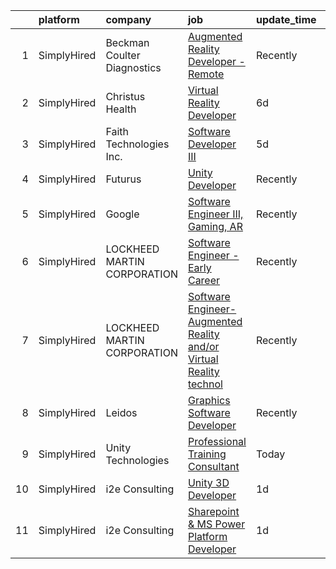 

|    | platform    | company                     | job                                                                                                                                                                                      | update_time   | location          |
|---:|:------------|:----------------------------|:-----------------------------------------------------------------------------------------------------------------------------------------------------------------------------------------|:--------------|:------------------|
|  1 | SimplyHired | Beckman Coulter Diagnostics | [Augmented Reality Developer - Remote](https://www.simplyhired.com/job/BENKFUiPiOGd7NnZxCUDDfnfvXKPu5VZW7UgNI7rEFaIlZc_QEGZdA?q=virtual+reality+developer)                               | Recently      | New York, NY      |
|  2 | SimplyHired | Christus Health             | [Virtual Reality Developer](https://www.simplyhired.com/job/87QGJIqRf7HCu5ghaTCa_bxqAqx2k5NLYCX2GaX_cz6JbMDw7B0Ovg?q=virtual+reality+developer)                                          | 6d            | Irving, TX        |
|  3 | SimplyHired | Faith Technologies Inc.     | [Software Developer III](https://www.simplyhired.com/job/OvG0dLjuHnsRdRReDFOuYhxVyzX61vfGYgxFs_46dKVVFIv4UnzGoQ?q=virtual+reality+developer)                                             | 5d            | Neenah, WI        |
|  4 | SimplyHired | Futurus                     | [Unity Developer](https://www.simplyhired.com/job/RyXOZNkAw3vAkgZw4JLhL9StE7Hjfr5gPi3g0rWJFVp9s8VpZ-IVJQ?q=virtual+reality+developer)                                                    | Recently      | Atlanta, GA       |
|  5 | SimplyHired | Google                      | [Software Engineer III, Gaming, AR](https://www.simplyhired.com/job/cEq7hKhfD1eH_SXYHKz4kmZswLyKyrQlrLptRTKHeoVC-FUmWI_n9w?q=virtual+reality+developer)                                  | Recently      | San Francisco, CA |
|  6 | SimplyHired | LOCKHEED MARTIN CORPORATION | [Software Engineer - Early Career](https://www.simplyhired.com/job/g40Wk01OkZpSXKp9Lmq-oRvs8Pgd3s0XH6qbHEKL8lWoQCIEhKX9AA?q=virtual+reality+developer)                                   | Recently      | Orlando, FL       |
|  7 | SimplyHired | LOCKHEED MARTIN CORPORATION | [Software Engineer-Augmented Reality and/or Virtual Reality technol](https://www.simplyhired.com/job/eS4WppfHJPC-_Zx9tjkE7x5kyBz5MgvDbtvCDLb31nNtOr4lKFmNeA?q=virtual+reality+developer) | Recently      | Orlando, FL       |
|  8 | SimplyHired | Leidos                      | [Graphics Software Developer](https://www.simplyhired.com/job/wFLjTNBifwWLjjTzsXFVqu05GiUCs0f0loK6uQss9TC7QrBQhIq3Mg?q=virtual+reality+developer)                                        | Recently      | Bethesda, MD      |
|  9 | SimplyHired | Unity Technologies          | [Professional Training Consultant](https://www.simplyhired.com/job/7uBNcnP7buRVNIHBgoQ3BbgfLfOCIvXd7sdxAPTDqAL28ylps491Jw?q=virtual+reality+developer)                                   | Today         | Austin, TX        |
| 10 | SimplyHired | i2e Consulting              | [Unity 3D Developer](https://www.simplyhired.com/job/CU0ERh_y8LHB_UDTGXEUZbdN9dPcfm-bQYOR8ZlWsjmZZ1dutq414Q?q=virtual+reality+developer)                                                 | 1d            | Remote            |
| 11 | SimplyHired | i2e Consulting              | [Sharepoint & MS Power Platform Developer](https://www.simplyhired.com/job/W2lPk_TxSZ6u30u_JOhVz_Rk_R5FyXa76eIX1Pni5__AfnUWb-UNNQ?q=virtual+reality+developer)                           | 1d            | Remote            |